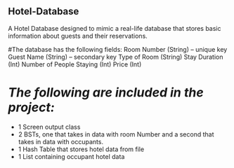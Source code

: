 ## Hotel-Database
A Hotel Database designed to mimic a real-life database that stores basic information about guests and their reservations. 

#The database has the following fields: 
Room Number (String) – unique key
Guest Name (String) – secondary key
Type of Room (String)
Stay Duration (Int)
Number of People Staying (Int)
Price (Int)

# _The following are included in the project:_
* 1 Screen output class
* 2 BSTs, one that takes in data with room Number and a second that takes in data with occupants.
* 1 Hash Table that stores hotel data from file
* 1 List containing occupant hotel data



